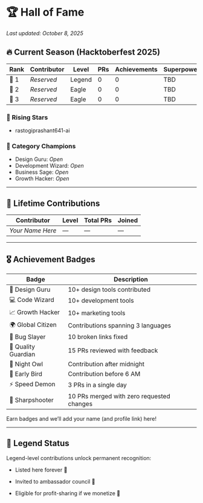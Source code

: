 # 🏆 Hall of Fame

_Last updated: October 8, 2025_

## 🔥 Current Season (Hacktoberfest 2025)

| Rank | Contributor | Level | PRs | Achievements | Superpower |
|------|-------------|-------|-----|--------------|------------|
| 👑 1 | _Reserved_ | Legend | 0 | 0 | TBD |
| 🥈 2 | _Reserved_ | Eagle | 0 | 0 | TBD |
| 🥉 3 | _Reserved_ | Eagle | 0 | 0 | TBD |

### 🌟 Rising Stars
- rastogiprashant641-ai

### 🎨 Category Champions
- Design Guru: _Open_
- Development Wizard: _Open_
- Business Sage: _Open_
- Growth Hacker: _Open_

---

## 🏅 Lifetime Contributions

| Contributor | Level | Total PRs | Joined |
|-------------|-------|-----------|--------|
| _Your Name Here_ | — | — | — |

---

## 🎖 Achievement Badges

| Badge | Description |
|-------|-------------|
| 🎨 Design Guru | 10+ design tools contributed |
| 💻 Code Wizard | 10+ development tools |
| 📈 Growth Hacker | 10+ marketing tools |
| 🌍 Global Citizen | Contributions spanning 3 languages |
| 🐛 Bug Slayer | 10 broken links fixed |
| 🔧 Quality Guardian | 15 PRs reviewed with feedback |
| 🦉 Night Owl | Contribution after midnight |
| 🌅 Early Bird | Contribution before 6 AM |
| ⚡ Speed Demon | 3 PRs in a single day |
| 🎯 Sharpshooter | 10 PRs merged with zero requested changes |

Earn badges and we’ll add your name (and profile link) here!

---

## 💬 Legend Status

Legend-level contributions unlock permanent recognition:
- Listed here forever 🧾
- Invited to ambassador council 🧠

- Eligible for profit-sharing if we monetize 🎁
